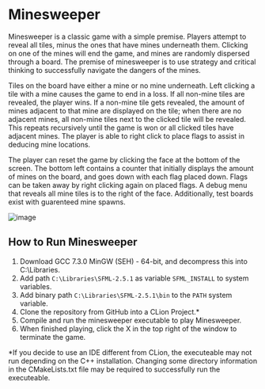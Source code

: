 # Minesweeper

Minesweeper is a classic game with a simple premise. Players attempt to reveal all tiles, minus the ones that have mines underneath them. Clicking on one of the mines will end the game, and mines are randomly dispersed through a board. The premise of minesweeper is to use strategy and critical thinking to successfully navigate the dangers of the mines.

Tiles on the board have either a mine or no mine underneath. Left clicking a tile with a mine causes the game to end in a loss. If all non-mine tiles are revealed, the player wins. If a non-mine tile gets revealed, the amount of mines adjacent to that mine are displayed on the tile; when there are no adjacent mines, all non-mine tiles next to the clicked tile will be revealed. This repeats recursively until the game is won or all clicked tiles have adjacent mines. The player is able to right click to place flags to assist in deducing mine locations. 

The player can reset the game by clicking the face at the bottom of the screen. The bottom left contains a counter that initially displays the amount of mines on the board, and goes down with each flag placed down. Flags can be taken away by right clicking again on placed flags. A debug menu that reveals all mine tiles is to the right of the face. Additionally, test boards exist with guarenteed mine spawns. 

![image](https://github.com/user-attachments/assets/407096f1-e769-4990-af39-c40455c15934)


## How to Run Minesweeper
1. Download GCC 7.3.0 MinGW (SEH) - 64-bit, and decompress this into C:\Libraries.
2. Add path ```C:\Libraries\SFML-2.5.1``` as variable ```SFML_INSTALL``` to system variables.
3. Add binary path ```C:\Libraries\SFML-2.5.1\bin``` to the ```PATH``` system variable.
4. Clone the repository from GitHub into a CLion Project.*
5. Compile and run the minesweeper executable to play Minesweeper.
6. When finished playing, click the X in the top right of the window to terminate the game.

\*If you decide to use an IDE different from CLion, the executeable may not run depending on the C++ installation. Changing some directory information in the CMakeLists.txt file may be required to successfully run the executeable.
